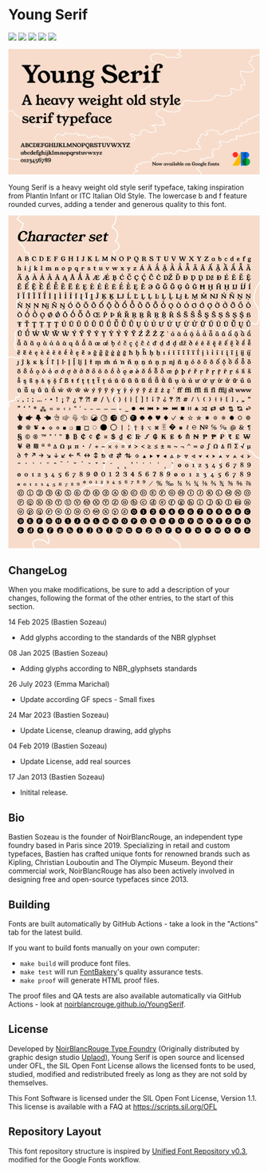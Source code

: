 # Young Serif

[![][Fontbakery]](https://noirblancrouge.github.io/YoungSerif/fontbakery/fontbakery-report.html)
[![][Universal]](https://noirblancrouge.github.io/YoungSerif/fontbakery/fontbakery-report.html)
[![][Outline Checks]](https://noirblancrouge.github.io/YoungSerif/fontbakery/fontbakery-report.html)
[![][Font File Checks]](https://noirblancrouge.github.io/YoungSerif/fontbakery/fontbakery-report.html)
[![][OpenType Specification Checks]](https://noirblancrouge.github.io/YoungSerif/fontbakery/fontbakery-report.html)

[Fontbakery]: https://img.shields.io/endpoint?url=https://noirblancrouge.github.io/YoungSerif/badges/overall.json
[Outline Checks]: https://img.shields.io/endpoint?url=https://noirblancrouge.github.io/YoungSerif/badges/OutlineChecks.json
[Font File Checks]: https://img.shields.io/endpoint?url=https://noirblancrouge.github.io/YoungSerif/badges/FontFileChecks.json
[Universal]: https://img.shields.io/endpoint?url=https://noirblancrouge.github.io/YoungSerif/badges/UniversalProfileChecks.json
[OpenType Specification Checks]: https://img.shields.io/endpoint?url=https://noirblancrouge.github.io/YoungSerif/badges/OpenTypeSpecificationChecks.json

![Cover](https://raw.githubusercontent.com/noirblancrouge/YoungSerif/master/documentation/images/young-serif.jpg)

Young Serif is a heavy weight old style serif typeface, taking inspiration from Plantin Infant or ITC Italian Old Style. 
The lowercase b and f feature rounded curves, adding a tender and generous quality to this font.

![Specimen](https://raw.githubusercontent.com/noirblancrouge/YoungSerif/master/documentation/images/young-serif-charset.jpg)

## ChangeLog

When you make modifications, be sure to add a description of your changes,
following the format of the other entries, to the start of this section.

14 Feb 2025 (Bastien Sozeau)
- Add glyphs according to the standards of the NBR glyphset

08 Jan 2025 (Bastien Sozeau)
- Adding glyphs according to NBR_glyphsets standards

26 July 2023 (Emma Marichal)
- Update according GF specs - Small fixes

24 Mar 2023 (Bastien Sozeau)
- Update License, cleanup drawing, add glyphs

04 Feb 2019 (Bastien Sozeau)
- Update License, add real sources

17 Jan 2013 (Bastien Sozeau)
- Initital release.

## Bio

Bastien Sozeau is the founder of NoirBlancRouge, an independent type foundry based in Paris since 2019. Specializing in retail and custom typefaces, Bastien has crafted unique fonts for renowned brands such as Kipling, Christian Louboutin and The Olympic Museum. Beyond their commercial work, NoirBlancRouge has also been actively involved in designing free and open-source typefaces since 2013.

## Building

Fonts are built automatically by GitHub Actions - take a look in the "Actions" tab for the latest build.

If you want to build fonts manually on your own computer:

* `make build` will produce font files.
* `make test` will run [FontBakery](https://github.com/googlefonts/fontbakery)'s quality assurance tests.
* `make proof` will generate HTML proof files.

The proof files and QA tests are also available automatically via GitHub Actions - look at [noirblancrouge.github.io/YoungSerif](https://noirblancrouge.github.io/YoungSerif).

## License

Developed by [NoirBlancRouge Type Foundry](https://noirblancrouge.com) (Originally distributed by graphic design studio [Uplaod](https://uplaod.fr)), Young Serif is open source and licensed under OFL, the SIL Open Font License allows the licensed fonts to be used, studied, modified and redistributed freely as long as they are not sold by themselves.

This Font Software is licensed under the SIL Open Font License, Version 1.1.
This license is available with a FAQ at
https://scripts.sil.org/OFL

## Repository Layout

This font repository structure is inspired by [Unified Font Repository v0.3](https://github.com/unified-font-repository/Unified-Font-Repository), modified for the Google Fonts workflow.